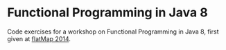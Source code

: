 Functional Programming in Java 8
================================

Code exercises for a workshop on Functional Programming in Java 8, first given at [flatMap 2014](http://2014.flatmap.no).
